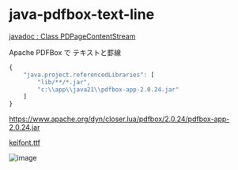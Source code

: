 # java-pdfbox-text-line
[javadoc : Class PDPageContentStream](https://pdfbox.apache.org/docs/2.0.13/javadocs/org/apache/pdfbox/pdmodel/PDPageContentStream.html)

Apache PDFBox で テキストと罫線
```javascript
{
    "java.project.referencedLibraries": [
        "lib/**/*.jar",
        "c:\\app\\java21\\pdfbox-app-2.0.24.jar"
    ]
}
```
https://www.apache.org/dyn/closer.lua/pdfbox/2.0.24/pdfbox-app-2.0.24.jar

[keifont.ttf](http://font.sumomo.ne.jp/font_1.html)

![image](https://user-images.githubusercontent.com/1501327/130002499-c6d62f34-64e2-4e1a-a78b-274dce72823d.png)
